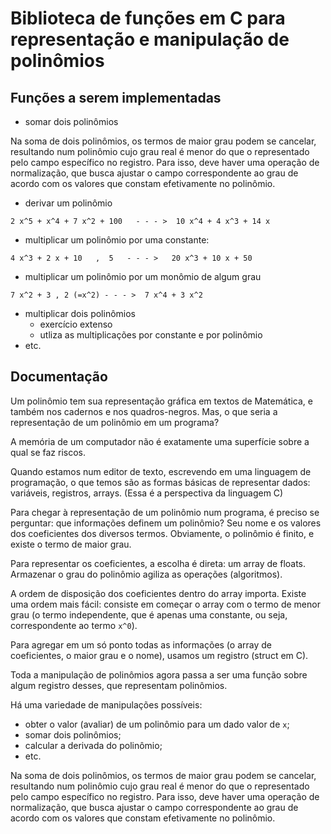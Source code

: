 # Biblioteca de funções em C para representação e manipulação de polinômios


## Funções a serem implementadas

- somar dois polinômios

Na soma de dois polinômios, os termos de maior grau podem se cancelar, 
resultando num polinômio cujo grau real é menor do que o representado
pelo campo específico no registro. Para isso, deve haver uma operação
de normalização, que busca ajustar o campo correspondente ao grau de
acordo com os valores que constam efetivamente no polinômio.

- derivar um polinômio
```
2 x^5 + x^4 + 7 x^2 + 100   - - - >  10 x^4 + 4 x^3 + 14 x
```
- multiplicar um polinômio por uma constante:
```
4 x^3 + 2 x + 10   ,  5   - - - >   20 x^3 + 10 x + 50
```
- multiplicar um polinômio por um monômio de algum grau
```
7 x^2 + 3 , 2 (=x^2) - - - >  7 x^4 + 3 x^2
```
- multiplicar dois polinômios
  - exercício extenso
  - utliza as multiplicações por constante e por polinômio
- etc.
 
## Documentação

Um polinômio tem sua representação gráfica em textos de Matemática, 
e também nos cadernos e nos quadros-negros. 
Mas, o que seria a representação de um polinômio em um programa?

A memória de um computador não é exatamente uma superfície sobre a qual se faz riscos. 

Quando estamos num editor de texto, escrevendo em uma linguagem de programação, 
o que temos são as formas básicas de representar dados: variáveis, registros, arrays. 
(Essa é a perspectiva da linguagem C)

Para chegar à representação de um polinômio num programa, é preciso se
perguntar: que informações definem um polinômio? Seu nome e os valores
dos coeficientes dos diversos termos. Obviamente, o polinômio é finito,
e existe o termo de maior grau.

Para representar os coeficientes, a escolha é direta: um array de floats. Armazenar o grau do polinômio agiliza as operações (algoritmos). 

A ordem de disposição dos coeficientes dentro do array importa.
Existe uma ordem mais fácil: consiste em começar o array com o
termo de menor grau (o termo independente, que é apenas uma constante,
ou seja, correspondente ao termo `x^0`).

Para agregar em um só ponto todas as informações (o array de coeficientes,
o maior grau e o nome), usamos um registro (struct em C).

Toda a manipulação de polinômios agora passa a ser uma função sobre
algum registro desses, que representam polinômios.

Há uma variedade de manipulações possíveis:
- obter o valor (avaliar) de um polinômio para um dado valor de `x`;
- somar dois polinômios;
- calcular a derivada do polinômio;
- etc.

Na soma de dois polinômios, os termos de maior grau podem se cancelar, 
resultando num polinômio cujo grau real é menor do que o representado
pelo campo específico no registro. Para isso, deve haver uma operação
de normalização, que busca ajustar o campo correspondente ao grau de
acordo com os valores que constam efetivamente no polinômio.

